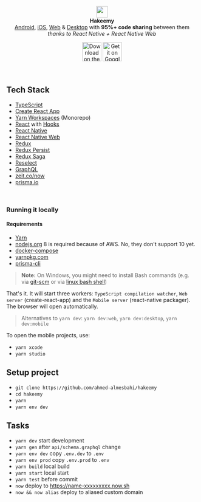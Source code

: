 <p align="center">
  <img src="https://www.hakeemy.com/images/logo-arabic.png" height="30" /><br/>
  <span><b>Hakeemy</b></span><br/>
  <span><a href="https://play.google.com/store/apps/details?id=com.hakeemy" target="_blank">Android</a>, <a href="https://itunes.apple.com/sa/app/hakeemy?mt=8" target="_blank">iOS</a>, <a href="https://www.hakeemy.com" target="_blank">Web</a> & <a href="https://github.com/ahmed-almesbahi/hakeemy/releases" target="_self">Desktop</a> with <b>95%+ code sharing</b> between them<br/><i>thanks to React Native + React Native Web</i></span><br/>
  <p align="center">
    <a href="https://itunes.apple.com/sa/app/hakeemy" target="_blank"><img alt="Download on the App Store" height="50" src="https://user-images.githubusercontent.com/619186/52173137-d416fd00-2764-11e9-98c1-77607061f188.png" /></a>
    <a href="https://play.google.com/store/apps/details?id=com.hakeemy" target="_blank"><img alt="Get it on Google Play" height="50" src="https://user-images.githubusercontent.com/619186/52173136-d416fd00-2764-11e9-9599-7c098c14bb37.png" /></a>
  </p>
</p>

<br/>

## Tech Stack

- [TypeScript](https://github.com/Microsoft/TypeScript)
- [Create React App](https://github.com/facebook/create-react-app)
- [Yarn Workspaces](https://yarnpkg.com/lang/en/docs/workspaces/) (Monorepo)
- [React](https://github.com/facebook/react) with [Hooks](https://reactjs.org/docs/hooks-intro.html)
- [React Native](https://github.com/facebook/react-native)
- [React Native Web](https://github.com/necolas/react-native-web)
- [Redux](https://github.com/reduxjs/react-redux)
- [Redux Persist](https://github.com/rt2zz/redux-persist)
- [Redux Saga](https://github.com/redux-saga/redux-saga/)
- [Reselect](https://github.com/reduxjs/reselect)
- [GraphQL](https://github.com/facebook/graphql)
- [zeit.co/now](https://zeit.co/now)
- [prisma.io](https://www.prisma.io/)

<br/>

### Running it locally

#### Requirements

- [Yarn](https://yarnpkg.com/)
- [nodejs.org](http://nodejs.org/) 8 is required because of AWS. No, they don't support 10 yet.
- [docker-compose](https://www.docker.com/products/docker-engine)
- [yarnpkg.com](https://yarnpkg.com/en/)
- [prisma-cli](https://www.prisma.io/docs/prisma-cli-and-configuration/using-the-prisma-cli-alx4/)

> **Note:** On Windows, you might need to install Bash commands (e.g. via [git-scm](https://git-scm.com/downloads) or via [linux bash shell](https://www.howtogeek.com/249966/how-to-install-and-use-the-linux-bash-shell-on-windows-10/))

That's it. It will start three workers: `TypeScript compilation watcher`, `Web server` (create-react-app) and the `Mobile server` (react-native packager). The browser will open automatically.

> Alternatives to `yarn dev`: `yarn dev:web`, `yarn dev:desktop`, `yarn dev:mobile`

To open the mobile projects, use:

- `yarn xcode`
- `yarn studio`

## Setup project

- `git clone https://github.com/ahmed-almesbahi/hakeemy`
- `cd hakeemy`
- `yarn`
- `yarn env dev`

## Tasks

- `yarn dev` start development
- `yarn gen` after `api/schema.graphql` change
- `yarn env dev` copy `.env.dev` to `.env`
- `yarn env prod` copy `.env.prod` to `.env`
- `yarn build` local build
- `yarn start` local start
- `yarn test` before commit
- `now` deploy to <https://name-xxxxxxxxx.now.sh>
- `now && now alias` deploy to aliased custom domain
